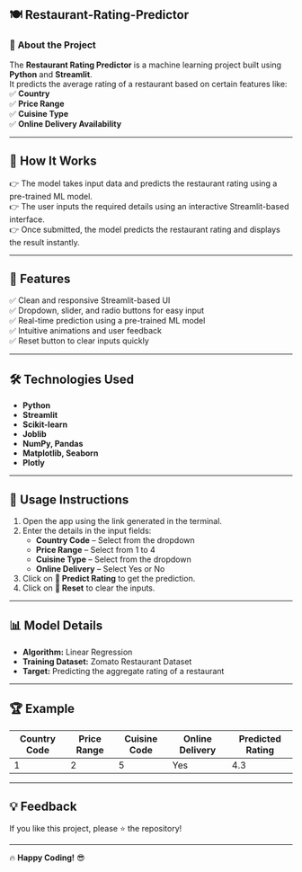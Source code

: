 ## 🍽️ Restaurant-Rating-Predictor

### 🚀 **About the Project**
The **Restaurant Rating Predictor** is a machine learning project built using **Python** and **Streamlit**.  
It predicts the average rating of a restaurant based on certain features like:  
✅ **Country**  
✅ **Price Range**  
✅ **Cuisine Type**  
✅ **Online Delivery Availability**  

---

## 🌟 **How It Works**
👉 The model takes input data and predicts the restaurant rating using a pre-trained ML model.  
👉 The user inputs the required details using an interactive Streamlit-based interface.  
👉 Once submitted, the model predicts the restaurant rating and displays the result instantly.  

---

## 🎯 **Features**
✅ Clean and responsive Streamlit-based UI  
✅ Dropdown, slider, and radio buttons for easy input  
✅ Real-time prediction using a pre-trained ML model  
✅ Intuitive animations and user feedback  
✅ Reset button to clear inputs quickly  

---

## 🛠️ **Technologies Used**
- **Python**  
- **Streamlit**  
- **Scikit-learn**  
- **Joblib**  
- **NumPy, Pandas**  
- **Matplotlib, Seaborn**  
- **Plotly**  

---

## 🚨 **Usage Instructions**
1. Open the app using the link generated in the terminal.  
2. Enter the details in the input fields:  
   - **Country Code** – Select from the dropdown  
   - **Price Range** – Select from 1 to 4  
   - **Cuisine Type** – Select from the dropdown  
   - **Online Delivery** – Select Yes or No  
3. Click on **🚀 Predict Rating** to get the prediction.  
4. Click on **🔄 Reset** to clear the inputs.  

---

## 📊 **Model Details**
- **Algorithm:** Linear Regression  
- **Training Dataset:** Zomato Restaurant Dataset  
- **Target:** Predicting the aggregate rating of a restaurant  

---

## 🏆 **Example**
| Country Code | Price Range | Cuisine Code | Online Delivery | Predicted Rating |
|-------------|-------------|--------------|-----------------|------------------|
| 1           | 2           | 5            | Yes             | 4.3              |

---

## 💡 **Feedback**
If you like this project, please ⭐ the repository!  

---

🔥 **Happy Coding!** 😎

